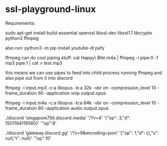 # ssl-playground-linux

Requirements:

sudo apt-get install build-essential openssl libssl-dev libssl1.1 libcrypto python3 ffmpeg

also run:
python3 -m pip install youtube-dl pafy

ffmpeg can do cool piping stuff:
cat Happy\ Bite.m4a | ffmpeg -i pipe:0 -f mp3 pipe:1 | cat > test.mp3

this means we can use pipes to feed into child process running ffmpeg and also pipe out from it into discord


ffmpeg -i input.mp3 -c:a libopus -b:a 32k -vbr on -compression_level 10 -frame_duration 60 -application voip output.opus


ffmpeg -i input.m4a -c:a libopus -b:a 64k -vbr on -compression_level 10 -frame_duration 60 -application audio output.opus


./discord 'singapore756.discord.media' '/?v=4' '{"op": 3,"d": 1501184119560}' '"op":8'

./discord 'gateway.discord.gg' '/?v=9&encoding=json' '{"op": 1,"d": {},"s": null,"t": null}' '"op":10'